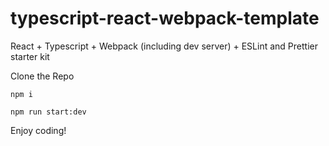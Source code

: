 # typescript-react-webpack-template


React + Typescript + Webpack (including dev server) + ESLint and Prettier starter kit

Clone the Repo
```
npm i

npm run start:dev
```
Enjoy coding!
